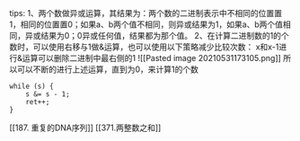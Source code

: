 tips:
1、两个数做异或运算，其结果为：两个数的二进制表示中不相同的位置置1，相同的位置置0；如果a、b两个值不相同，则异或结果为1，如果a、b两个值相同，异或结果为0；0异或任何值，结果都为那个值。
2、在计算二进制数的1的个数时，可以使用右移与1做&运算，也可以使用以下策略减少比较次数：
x和x-1进行&运算可以删除二进制中最右侧的1
![[Pasted image 20210531173105.png]]
所以可以不断的进行上述运算，直到为0，来计算1的个数
```
while (s) {
	s &= s - 1;
	ret++;
}
```

[[187. 重复的DNA序列]]
[[371.两整数之和]]